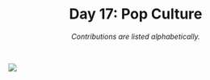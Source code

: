 <h1 align="center">Day 17: Pop Culture</h1>
<p align="center"><em>Contributions are listed alphabetically.</em></p>
<br>

![](https://raw.githubusercontent.com/Z3tt/30DayChartChallenge_Collection2021/main/contributions/17_pop_culture/17_pop_culture_collage.jpg)
